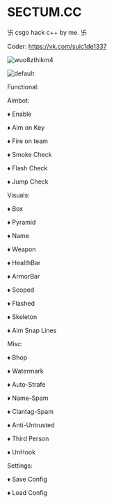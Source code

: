 # SECTUM.CC
卐 csgo hack c++ by me. 卐

Coder: https://vk.com/suic1de1337

![wuo8zthikm4](https://user-images.githubusercontent.com/45708305/50466101-a2b05200-09ac-11e9-84f2-bfde6aec2ed0.jpg)

![default](https://user-images.githubusercontent.com/45708305/50466081-71d01d00-09ac-11e9-9fcc-e91a2951b002.PNG)


Functional:

 Aimbot:
 
   ♦ Enable
   
   ♦ Aim on Key
   
   ♦ Fire on team
   
   ♦ Smoke Check
   
   ♦ Flash Check
   
   ♦ Jump Check
      
   
 Visuals:
 
   ♦ Box
   
   ♦ Pyramid
   
   ♦ Name
   
   ♦ Weapon
   
   ♦ HealthBar
   
   ♦ ArmorBar
   
   ♦ Scoped
   
   ♦ Flashed
   
   ♦ Skeleton
   
   ♦ Aim Snap Lines
   
   
 Misc:
 
   ♦ Bhop
   
   ♦ Watermark
   
   ♦ Auto-Strafe
   
   ♦ Name-Spam
   
   ♦ Clantag-Spam
   
   ♦ Anti-Untrusted
   
   ♦ Third Person
   
   ♦ UnHook
   
   
 Settings:
 
   ♦ Save Config
   
   ♦ Load Config
   
 
   
   
